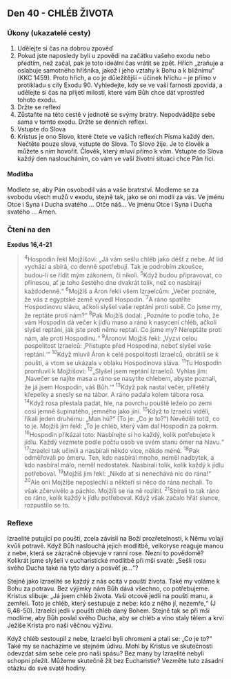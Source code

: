 ## Den 40 - CHLÉB ŽIVOTA

### Úkony (ukazatelé cesty)

1. Udělejte si čas na dobrou zpověď
1. Pokud jste naposledy byli u zpovědi na začátku vašeho exodu nebo předtím, než začal, pak je toto ideální čas vrátit se zpět. Hřích „zraňuje a oslabuje samotného hříšníka, jakož i jeho vztahy k Bohu a k bližnímu“ (KKC 1459). Proto hřích, a co je důležitější – účinek hříchu – je přímo v protikladu s cíly Exodu 90. Vyhledejte, kdy se ve vaší farnosti zpovídá, a udělejte si čas na přijetí milostí, které vám Bůh chce dát vprostřed tohoto exodu.
1. Držte se reflexí
1. Zůstaňte na této cestě v jednotě se svýmy bratry. Nepodvádějte sebe sama v tomto exodu. Držte se denních reflexí.
1. Vstupte do Slova
1. Kristus je ono Slovo, které čtete ve vašich reflexích Písma každý den. Nečtěte pouze slova, vstupte do Slova. To Slovo žije. Je to člověk a můžete s ním hovořit. Člověk, který mluví přímo k vám. Vstupte do Slova každý den nasloucháním, co vám ve vaší životní situaci chce Pán říci.

#### Modlitba

Modlete se, aby Pán osvobodil vás a vaše bratrství.
Modleme se za svobodu všech mužů v exodu, stejně tak, jako se oni modlí za vás.
Ve jménu Otce i Syna i Ducha svatého … Otče náš… Ve jménu Otce i Syna i Ducha svatého … Amen.

### Čtení na den

**Exodus 16,4-21**

> <sup>4</sup>Hospodin řekl Mojžíšovi: „Já vám sešlu chléb jako déšť z nebe. Ať lid vychází a sbírá, co denně spotřebují. Tak je podrobím zkoušce, budou-li se řídit mým zákonem, či nikoli.
> <sup>5</sup>Když budou připravovat, co přinesou, ať je toho šestého dne dvakrát tolik, než co nasbírají každodenně.“
> <sup>6</sup>Mojžíš a Áron řekli všem Izraelcům: „Večer poznáte, že vás z egyptské země vyvedl Hospodin.
> <sup>7</sup>A ráno spatříte Hospodinovu slávu, ačkoli slyšel vaše reptání proti sobě. Co jsme my, že reptáte proti nám?“
> <sup>8</sup>Pak Mojžíš dodal: „Poznáte to podle toho, že vám Hospodin dá večer k jídlu maso a ráno k nasycení chléb, ačkoli slyšel reptání, jak jste proti němu reptali. Co jsme my? Nereptáte proti nám, ale proti Hospodinu.“
> <sup>9</sup>Áronovi Mojžíš řekl: „Vyzvi celou pospolitost Izraelců: ‚Přistupte před Hospodina, neboť slyšel vaše reptání.‘“
> <sup>10</sup>Když mluvil Áron k celé pospolitosti Izraelců, obrátili se k poušti, a vtom se ukázala v oblaku Hospodinova sláva.
> <sup>11</sup>Tu Hospodin promluvil k Mojžíšovi:
> <sup>12</sup>„Slyšel jsem reptání Izraelců. Vyhlas jim: ‚Navečer se najíte masa a ráno se nasytíte chlebem, abyste poznali, že já jsem Hospodin, váš Bůh.‘“
> <sup>13</sup>Když pak nastal večer, přiletěly křepelky a snesly se na tábor. A ráno padala kolem tábora rosa.
> <sup>14</sup>Když rosa přestala padat, hle, na povrchu pouště leželo po zemi cosi jemně šupinatého, jemného jako jíní.
> <sup>15</sup>Když to Izraelci viděli, říkali jeden druhému: „Man hú?“ (To je: „Co je to?“) Nevěděli totiž, co to je. Mojžíš jim řekl: „To je chléb, který vám dal Hospodin za pokrm.
> <sup>16</sup>Hospodin přikázal toto: Nasbírejte si ho každý, kolik potřebujete k jídlu. Každý vezmete podle počtu osob ve svém stanu ómer na hlavu.“
> <sup>17</sup>Izraelci tak učinili a nasbírali někdo více, někdo méně.
> <sup>18</sup>Pak odměřovali po ómeru. Ten, kdo nasbíral mnoho, neměl nadbytek, a kdo nasbíral málo, neměl nedostatek. Nasbírali tolik, kolik každý k jídlu potřeboval.
> <sup>19</sup>Mojžíš jim řekl: „Nikdo ať si nenechává nic do rána!“
> <sup>20</sup>Ale oni Mojžíše neposlechli a někteří si něco do rána nechali. To však zčervivělo a páchlo. Mojžíš se na ně rozlítil.
> <sup>21</sup>Sbírali to tak ráno co ráno, kolik každý k jídlu potřeboval. Když však začalo hřát slunce, rozpustilo se to.

### Reflexe

Izraelité putující po poušti, zcela závislí na Boží prozřetelnosti, k Němu volají kvůli potravě. Když Bůh naslouchá jejich modlitbě,
velkoryse reaguje manou z nebe, která se zázračně objevuje v ranní rose. Nezní to povědomě? Kolikrát jsme slyšeli
v eucharistické modlitbě při mši svaté: „Sešli rosu svého Ducha také na tyto dary a posvěť je…“?

Stejně jako Izraelité se každý z nás ocitá v poušti života. Také my voláme k Bohu za potravu. Bez výjimky nám Bůh dává všechno,
co potřebujeme. Kristus slibuje: „Já jsem chléb života. Vaši otcové jedli na poušti manu, a zemřeli. Toto je chléb, který sestupuje z
nebe: kdo z něho jí, nezemře,“ (J 6,48-50). Izraelci jedli v poušti chléb daný Bohem. Stejně tak se při mši modlíme, aby Bůh poslal
svého Ducha, aby se chléb a víno staly tělem a krví Ježíše Krista pro naši věčnou výživu.

Když chléb sestoupil z nebe, Izraelci byli ohromeni a ptali se: „Co je to?“ Také my se nacházíme ve stejném údivu. Mohl by
Kristus ve skutečnosti odevzdat sám sebe cele pro naši spásu? Bez many by Izraelité nebyli schopni přežít. Můžeme skutečně žít
bez Eucharistie? Vezměte tuto zásadní otázku do své svaté hodiny.

